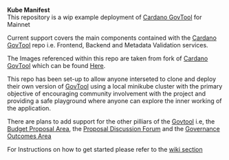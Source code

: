 <h><b>Kube Manifest</b></h>  
This repository is a wip example deployment of [Cardano GovTool](https://github.com/IntersectMBO/govtool) for Mainnet  

Current support covers the main components contained with the [Cardano GovTool](https://github.com/IntersectMBO/govtool) repo i.e. Frontend, Backend and Metadata Validation services.

The Images referenced within this repo are taken from fork of [Cardano GovTool](https://github.com/IntersectMBO/govtool) which can be found [Here](https://github.com/aaboyle878/govtool).

This repo has been set-up to allow anyone interseted to clone and deploy their own version of [GovTool](https://gov.tools) using a local minikube cluster with the primary objective of encouraging community involvement with the project and providing a safe playground where anyone can explore the inner working of the application.

There are plans to add support for the other pilliars of the [Govtool](https://gov.tools) i.e, the [Budget Proposal Area](https://gov.tools/budget_discussion), the [Proposal Discussion Forum](https://gov.tools/proposal_discussion) and the [Governance Outcomes Area](https://gov.tools/outcomes?sort=newestFirst)

For Instructions on how to get started please refer to the [wiki section](https://github.com/aaboyle878/kube-manifest/wiki)